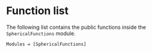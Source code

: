 # Function list

The following list contains the public functions inside the `SphericalFunctions`
module.

```@index
Modules = [SphericalFunctions]
```
